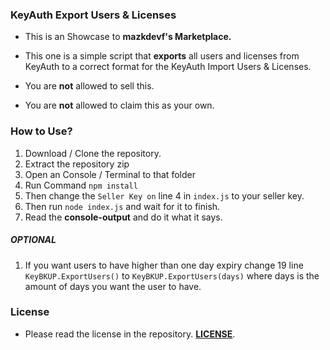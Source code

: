 ### **KeyAuth Export Users & Licenses**

- This is an Showcase to **mazkdevf's Marketplace.**

- This one is a simple script that **exports** all users and licenses from KeyAuth to a correct format for the KeyAuth Import Users & Licenses.

- You are **not** allowed to sell this.

- You are **not** allowed to claim this as your own.

### **How to Use?**

1. Download / Clone the repository.
2. Extract the repository zip
3. Open an Console / Terminal to that folder
4. Run Command `npm install`
5. Then change the `Seller Key on` line 4 in `index.js` to your seller key.
6. Then run `node index.js` and wait for it to finish.
7. Read the **console-output** and do it what it says.

##### **OPTIONAL**
1. If you want users to have higher than one day expiry change 19 line `KeyBKUP.ExportUsers()` to `KeyBKUP.ExportUsers(days)` where days is the amount of days you want the user to have.

### **License**

- Please read the license in the repository. **[LICENSE](./LICENSE)**.

